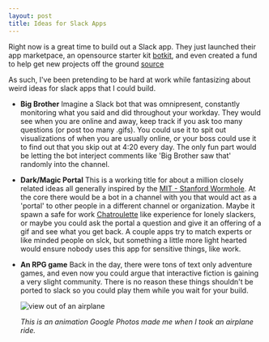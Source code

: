 ```yaml
---
layout: post
title: Ideas for Slack Apps
---
```


Right now is a great time to build out a Slack app. They just launched their app marketpace, an opensource starter kit [botkit](https://github.com/howdyai/botkit), and even created a fund to help get new projects off the ground [source](http://slackhq.com/post/134878632730/launch-platform)

<!--more-->
As such, I've been pretending to be hard at work while fantasizing about weird ideas for slack apps that I could build. 

* __Big Brother__
   Imagine a Slack bot that was omnipresent, constantly monitoring what you said and did throughout your workday. They would see when you are online and away, keep track if you ask too many questions (or post too many .gifs). You could use it to spit out visualizations of when you are usually online, or your boss could use it to find out that you skip out at 4:20 every day. The only fun part would be letting the bot interject comments like 'Big Brother saw that' randomly into the channel. 
   
* __Dark/Magic Portal__
    This is a working title for about a million closely related ideas all generally inspired by the [MIT - Stanford Wormhole](http://engineering.stanford.edu/news/wormhole%E2%80%9D-connects-stanford-and-mit "MIT - Stanford Wormhole"). At the core there would be a bot in a channel with you that would act as a 'portal' to other people in a different channel or organization. Maybe it spawn a safe for work [Chatroulette](https://www.chatroulette.com/) like experience for lonely slackers, or maybe you could ask the portal a question and give it an offering of a gif and see what you get back. A couple apps try to match experts or like minded people on slck, but something a little more light hearted would ensure nobody uses this app for sensitive things, like work. 
    
* __An RPG game__
    Back in the day, there were tons of text only adventure games, and even now you could argue that interactive fiction is gaining a very slight community. There is no reason these things shouldn't be ported to slack so you could play them while you wait for your build. 
   
   ![view out of an airplane](https://lh3.googleusercontent.com/3JAMrtwMe0Bx-chEGM1w3FjmVehrTWQ0MztcHrXd7GhUkpjVaYAZ9oD0nO7gQea85MkluTa6qYj4U55ZY4uCeIW43MlBMTVlL5mhjmZsbI_hNZoQ5JCbc7gV5XUdAaLCvR5HSTpIPvpGKK9UtmCX9AZ39ryjmpZa8l9TXoD9aGpcXVPt9ltcM3qqDn5SrE8wE95fkOfC046tpbzjnVDUynxoXAhO3k0R1YLtU5w2ZKTgsitfXef0NVByM9Y48TDXLzAENIgcRjy0ANCvKLNjyAfFESvfsJZk6FItrsZM8zF2gU5ZmbgL6Xb7vEebQ523TxzROlrmw1YVGQP0FNdXcmornmF-IGa31NlPnUWA0dZItrMLKTwgQ5Ld1Sog9DH1xG-kI0Rd3OzlTMYkjZlLlCaBbF7VX1RLO-F5QeCxR2ddI9xrRWWknq27TnmtBZEBAxcRcIBBRFRsMMkc3NMd32a-ZKk0RS9by5Dx7vgsOFXNJB4zNDgghkIeAkjTtIkPhxW7Clzj_8ckfwbSRmpwUo2H1Rp7pYyNp72qi8cP5MzTmXFEdd0B8O8riSQY2Jq-ierN=w570-h426-no "view out of an airplane")
  
   _This is an animation Google Photos made me when I took an airplane ride._
